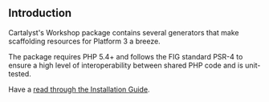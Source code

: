 ## Introduction

Cartalyst's Workshop package contains several generators that make scaffolding resources for Platform 3 a breeze.

The package requires PHP 5.4+ and follows the FIG standard PSR-4 to ensure a high level of interoperability between shared PHP code and is unit-tested.

Have a [read through the Installation Guide](#installation).
